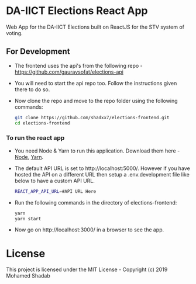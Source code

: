 # DA-IICT Elections React App

Web App for the DA-IICT Elections built on ReactJS for the STV system of voting.

## For Development

- The frontend uses the api's from the following repo - https://github.com/gauravsofat/elections-api

- You will need to start the api repo too. Follow the instructions given there to do so.

- Now clone the repo and move to the repo folder using the following commands:

  ```bash
  git clone https://github.com/shadxx7/elections-frontend.git
  cd elections-frontend
  ```

### To run the react app

- You need Node & Yarn to run this application. Download them here - [Node](https://nodejs.org/), [Yarn](https://yarnpkg.com).

- The default API URL is set to http://localhost:5000/. However if you have hosted the API on a different URL then setup a .env.development file like below to have a custom API URL.

  ```bash
  REACT_APP_API_URL=#API URL Here
  ```

- Run the following commands in the directory of elections-frontend:

  ```bash
  yarn
  yarn start
  ```

- Now go on http://localhost:3000/ in a browser to see the app.

# License

This project is licensed under the MIT License - Copyright (c) 2019 Mohamed Shadab
